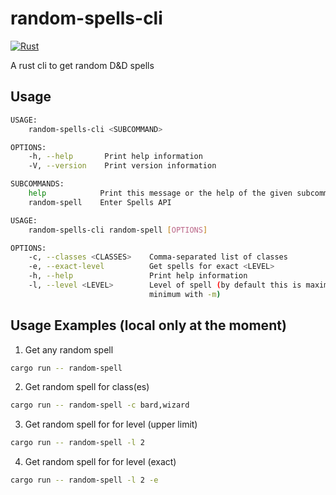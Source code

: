 # random-spells-cli
[![Rust](https://github.com/mbaeum/random-spells-cli/actions/workflows/test.yml/badge.svg?branch=main)](https://github.com/mbaeum/random-spells-cli/actions/workflows/test.yml) 

A rust cli to get random D&amp;D spells


## Usage
```bash
USAGE:
    random-spells-cli <SUBCOMMAND>

OPTIONS:
    -h, --help       Print help information
    -V, --version    Print version information

SUBCOMMANDS:
    help            Print this message or the help of the given subcommand(s)
    random-spell    Enter Spells API
```

```bash
USAGE:
    random-spells-cli random-spell [OPTIONS]

OPTIONS:
    -c, --classes <CLASSES>    Comma-separated list of classes
    -e, --exact-level          Get spells for exact <LEVEL>
    -h, --help                 Print help information
    -l, --level <LEVEL>        Level of spell (by default this is maximum level, get exact with -e,
                               minimum with -m)
```

## Usage Examples (local only at the moment)
1. Get any random spell
```bash
cargo run -- random-spell
```
2. Get random spell for class(es)

```bash
cargo run -- random-spell -c bard,wizard
```
3. Get random spell for for level (upper limit)

```bash
cargo run -- random-spell -l 2
```
4. Get random spell for for level (exact)

```bash
cargo run -- random-spell -l 2 -e
```
